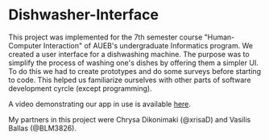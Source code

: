 # Dishwasher-Interface

This project was implemented for the 7th semester course "Human-Computer Interaction" of AUEB's undergraduate Informatics program.
We created a user interface for a dishwashing machine. The purpose was to simplify the process of washing one's dishes by offering them a simpler UI. To do this we had to create prototypes and do some surveys before starting to code. This helped us familiarize ourselves with other parts of software development cyrcle (except programming).

A video demonstrating our app in use is available [here](https://www.youtube.com/watch?v=qZQi5DcARfY).

My partners in this project were Chrysa Dikonimaki (@xrisaD) and Vasilis Ballas (@BLM3826).
